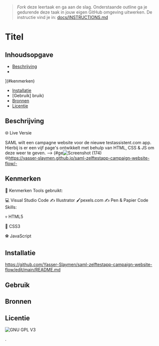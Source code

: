 > _Fork_ deze leertaak en ga aan de slag. Onderstaande outline ga je gedurende deze taak in jouw eigen GitHub omgeving uitwerken. De instructie vind je in: [docs/INSTRUCTIONS.md](docs/INSTRUCTIONS.md)

# Titel
<!-- Saml-zelftestapp-campaignwebsite-->

## Inhoudsopgave

  * [Beschrijving](#beschrijving)
  *
](#kenmerken)
  * [Installatie](#installatie)
  * [Gebruik]
bruik)
  * [Bronnen](#bronnen)
  * [Licentie](#licentie)

## Beschrijving
🌐 Live Versie

SAML wilt een campagne website voor de nieuwe testassistent.com app. Hierbij is er een vijf page's ontwikkelt met behulp van HTML, CSS & JS om deze weer te geven. -->
 (#ge![Screenshot (174)](https://user-images.githubusercontent.com/90189815/147141874-4647ac13-c97f-4f1f-a649-7f4cf13a7d1b.png)  
🌐https://yasser-slaymen.github.io/saml-zelftestapp-campaign-website-flow/-

## Kenmerken
🐸 Kenmerken
Tools gebruikt:

💻 Visual Studio Code
✍️ Illustrator
🖌pexels.com
✍️ Pen & Papier
Code Skills:

💀 HTML5

🧍 CSS3

⚽ JavaScript

## Installatie
https://github.com/Yasser-Slaymen/saml-zelftestapp-campaign-website-flow/edit/main/README.md

## Gebruik

## Bronnen

## Licentie

![GNU GPL V3](https://www.gnu.org/graphics/gplv3-127x51.png)

.
